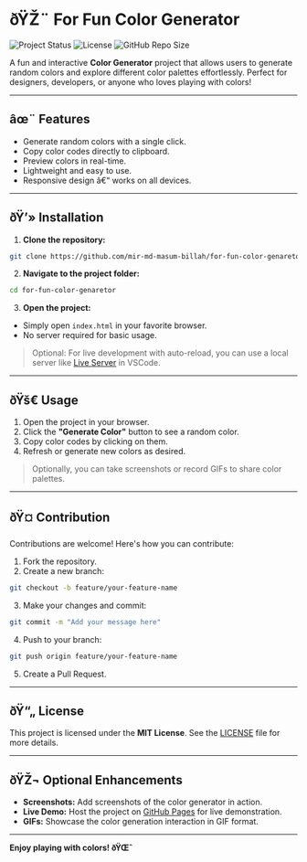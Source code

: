 # ðŸŽ¨ For Fun Color Generator

![Project Status](https://img.shields.io/badge/status-active-success) 
![License](https://img.shields.io/badge/license-MIT-blue)
![GitHub Repo Size](https://img.shields.io/github/repo-size/masum1234-gok/for-fun-color-genaretor)

A fun and interactive **Color Generator** project that allows users to generate random colors and explore different color palettes effortlessly. Perfect for designers, developers, or anyone who loves playing with colors!

---

## âœ¨ Features

- Generate random colors with a single click.
- Copy color codes directly to clipboard.
- Preview colors in real-time.
- Lightweight and easy to use.
- Responsive design â€“ works on all devices.

---

## ðŸ’» Installation

1. **Clone the repository:**

```bash
git clone https://github.com/mir-md-masum-billah/for-fun-color-genaretor.git
```

2. **Navigate to the project folder:**

```bash
cd for-fun-color-genaretor
```

3. **Open the project:**

- Simply open `index.html` in your favorite browser.  
- No server required for basic usage.

> Optional: For live development with auto-reload, you can use a local server like [Live Server](https://marketplace.visualstudio.com/items?itemName=ritwickdey.LiveServer) in VSCode.

---

## ðŸš€ Usage

1. Open the project in your browser.
2. Click the **"Generate Color"** button to see a random color.
3. Copy color codes by clicking on them.
4. Refresh or generate new colors as desired.

> Optionally, you can take screenshots or record GIFs to share color palettes.

---

## ðŸ¤ Contribution

Contributions are welcome! Here's how you can contribute:

1. Fork the repository.
2. Create a new branch:

```bash
git checkout -b feature/your-feature-name
```

3. Make your changes and commit:

```bash
git commit -m "Add your message here"
```

4. Push to your branch:

```bash
git push origin feature/your-feature-name
```

5. Create a Pull Request.

---

## ðŸ“„ License

This project is licensed under the **MIT License**. See the [LICENSE](LICENSE) file for more details.

---

## ðŸŽ¬ Optional Enhancements

- **Screenshots:** Add screenshots of the color generator in action.
- **Live Demo:** Host the project on [GitHub Pages](https://pages.github.com/) for live demonstration.
- **GIFs:** Showcase the color generation interaction in GIF format.

---

**Enjoy playing with colors! ðŸŒˆ**
